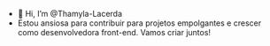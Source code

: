 - 👋 Hi, I’m @Thamyla-Lacerda
- Estou ansiosa para contribuir para projetos empolgantes e crescer como desenvolvedora front-end. Vamos criar juntos!
